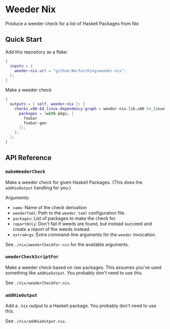 # Weeder Nix

Produce a weeder check for a list of Haskell Packages from Nix

## Quick Start

Add this repository as a flake:

``` nix
{
  inputs = {
    weeder-nix.url = "github:NorfairKing/weeder-nix";
  };
}
```

Make a weeder check

``` nix
{
  outputs = { self, weeder-nix }: {
    checks.x86-64_linux.dependency-graph = weeder-nix.lib.x86-64_linux.makeWeederCheck {
      packages = (with pkgs; [
        foobar
        foobar-gen
      ]);
    };
  };
}
```

## API Reference

### `makeWeederCheck`

Make a weeder check for given Haskell Packages.
(This does the `addHieOutput` handling for you.)

Arguments:

* `name`: Name of the check derivation
* `weederToml`: Path to the `weeder.toml` configuration file.
* `packages`: List of packages to make the check for.
* `reportOnly`: Don't fail if weeds are found, but instead succeed and create a report of the weeds instead.
* `extraArgs`: Extra command-line arguments for the `weeder` invocation.

See `./nix/weederCheckFor.nix` for the available arguments.

### `weederCheckScriptFor`

Make a weeder check based on raw packages.
This assumes you've used something like `addHieOutput`.
You probably don't need to use this.

See `./nix/weederCheckFor.nix`.

### `addHieOutput`

Add a `.hie` output to a Haskell package.
You probably don't need to use this.

See `./nix/addHieOutput.nix`.
